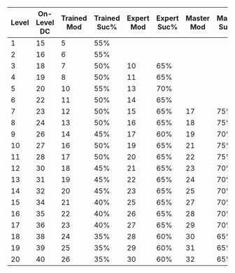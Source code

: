 | Level | On-Level DC | Trained Mod | Trained Suc% | Expert Mod | Expert Suc% | Master Mod | Master Suc% | Legendary Mod | Legendary Suc% |
|-------|-------------|-------------|--------------|------------|-------------|------------|-------------|---------------|----------------|
| 1     | 15          | 5           | 55%          |            |             |            |             |               |                |
| 2     | 16          | 6           | 55%          |            |             |            |             |               |                |
| 3     | 18          | 7           | 50%          | 10         | 65%         |            |             |               |                |
| 4     | 19          | 8           | 50%          | 11         | 65%         |            |             |               |                |
| 5     | 20          | 10          | 55%          | 13         | 70%         |            |             |               |                |
| 6     | 22          | 11          | 50%          | 14         | 65%         |            |             |               |                |
| 7     | 23          | 12          | 50%          | 15         | 65%         | 17         | 75%         |               |                |
| 8     | 24          | 13          | 50%          | 16         | 65%         | 18         | 75%         |               |                |
| 9     | 26          | 14          | 45%          | 17         | 60%         | 19         | 70%         |               |                |
| 10    | 27          | 16          | 50%          | 19         | 65%         | 21         | 75%         |               |                |
| 11    | 28          | 17          | 50%          | 20         | 65%         | 22         | 75%         |               |                |
| 12    | 30          | 18          | 45%          | 21         | 65%         | 23         | 70%         |               |                |
| 13    | 31          | 19          | 45%          | 22         | 65%         | 24         | 70%         |               |                |
| 14    | 32          | 20          | 45%          | 23         | 65%         | 25         | 70%         |               |                |
| 15    | 34          | 21          | 40%          | 25         | 65%         | 27         | 70%         | 29            | 80%            |
| 16    | 35          | 22          | 40%          | 26         | 65%         | 28         | 70%         | 30            | 80%            |
| 17    | 36          | 23          | 40%          | 27         | 65%         | 29         | 70%         | 31            | 80%            |
| 18    | 38          | 24          | 35%          | 28         | 60%         | 30         | 65%         | 32            | 75%            |
| 19    | 39          | 25          | 35%          | 29         | 60%         | 31         | 65%         | 33            | 75%            |
| 20    | 40          | 26          | 35%          | 30         | 60%         | 32         | 65%         | 34            | 75%            |